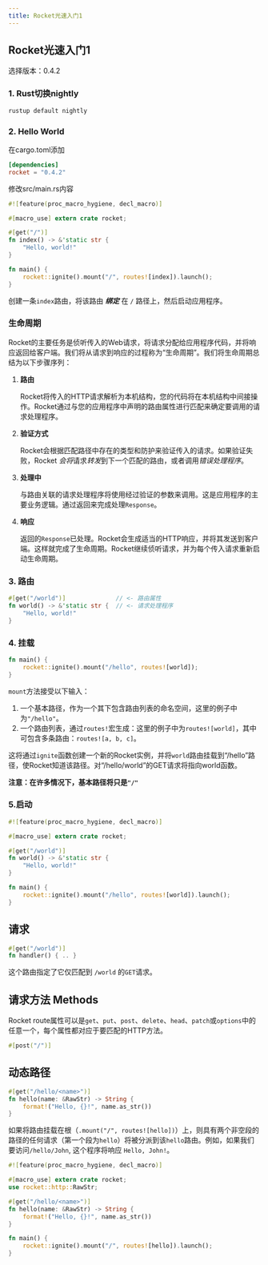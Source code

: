 ```yaml
---
title: Rocket光速入门1
---
```


## Rocket光速入门1

选择版本：0.4.2

### 1. Rust切换nightly

```sh
rustup default nightly
```

### 2. Hello World

在cargo.toml添加

```toml
[dependencies]
rocket = "0.4.2"
```

修改src/main.rs内容

```rust
#![feature(proc_macro_hygiene, decl_macro)]

#[macro_use] extern crate rocket;

#[get("/")]
fn index() -> &'static str {
    "Hello, world!"
}

fn main() {
    rocket::ignite().mount("/", routes![index]).launch();
}
```

创建一条`index`路由，将该路由 ***绑定*** 在 `/` 路径上，然后启动应用程序。

### 生命周期

Rocket的主要任务是侦听传入的Web请求，将请求分配给应用程序代码，并将响应返回给客户端。我们将从请求到响应的过程称为“生命周期”。我们将生命周期总结为以下步骤序列：

1. **路由**

    Rocket将传入的HTTP请求解析为本机结构，您的代码将在本机结构中间接操作。Rocket通过与您的应用程序中声明的路由属性进行匹配来确定要调用的请求处理程序。

2. **验证方式**

    Rocket会根据匹配路径中存在的类型和防护来验证传入的请求。如果验证失败，Rocket *会将*请求*转发*到下一个匹配的路由，或者调用*错误处理程序*。

3. **处理中**

    与路由关联的请求处理程序将使用经过验证的参数来调用。这是应用程序的主要业务逻辑。通过返回来完成处理`Response`。

4. **响应**

    返回的`Response`已处理。Rocket会生成适当的HTTP响应，并将其发送到客户端。这样就完成了生命周期。Rocket继续侦听请求，并为每个传入请求重新启动生命周期。



### 3. 路由

```rust
#[get("/world")]              // <- 路由属性
fn world() -> &'static str {  // <- 请求处理程序
    "Hello, world!"
}
```



### 4. 挂载

```rust
fn main() {
    rocket::ignite().mount("/hello", routes![world]);
}
```

`mount`方法接受以下输入：

1. 一个基本路径，作为一个其下包含路由列表的命名空间，这里的例子中为`"/hello"`。
2. 一个路由列表，通过`routes!`宏生成：这里的例子中为`routes![world]`，其中可包含多条路由：`routes![a, b, c]`。

这将通过`ignite`函数创建一个新的Rocket实例，并将`world`路由挂载到“/hello”路径，使Rocket知道该路径。对“/hello/world”的GET请求将指向world函数。

**注意：在许多情况下，基本路径将只是`"/"`**



### 5.启动

```rust
#![feature(proc_macro_hygiene, decl_macro)]

#[macro_use] extern crate rocket;

#[get("/world")]
fn world() -> &'static str {
    "Hello, world!"
}

fn main() {
    rocket::ignite().mount("/hello", routes![world]).launch();
}
```



## 请求

```rust
#[get("/world")]
fn handler() { .. }
```

这个路由指定了它仅匹配到 `/world` 的`GET`请求。



## 请求方法 Methods

Rocket route属性可以是`get`、`put`、`post`、`delete`、`head`、`patch`或`options`中的任意一个，每个属性都对应于要匹配的HTTP方法。

```rust
#[post("/")]
```



## 动态路径

```rust
#[get("/hello/<name>")]
fn hello(name: &RawStr) -> String {
    format!("Hello, {}!", name.as_str())
}
```

如果将路由挂载在根（`.mount("/", routes![hello])`）上，则具有两个非空段的路径的任何请求（第一个段为`hello`）将被分派到该`hello`路由。例如，如果我们要访问`/hello/John`, 这个程序将响应 `Hello, John!`。

```rust
#![feature(proc_macro_hygiene, decl_macro)]

#[macro_use] extern crate rocket;
use rocket::http::RawStr;

#[get("/hello/<name>")]
fn hello(name: &RawStr) -> String {
    format!("Hello, {}!", name.as_str())
}

fn main() {
    rocket::ignite().mount("/", routes![hello]).launch();
}
```

